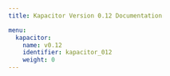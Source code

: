 ```yaml
---
title: Kapacitor Version 0.12 Documentation

menu:
  kapacitor:
    name: v0.12
    identifier: kapacitor_012
    weight: 0
---
```

